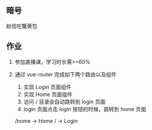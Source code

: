 ## 暗号

赵信吃蟹黄包

## 作业

1. 参加直播课，学习时长需>=60%
2. 通过 vue-router 完成如下两个路由以及组件

   1. 实现 Login 页面组件
   2. 实现 Home 页面组件
   3. 访问 / 目录会自动跳转到 login 页面
   4. login 页面点击 login 按钮的时候，跳转到 home 页面

   /home -> Home
   / -> Login
